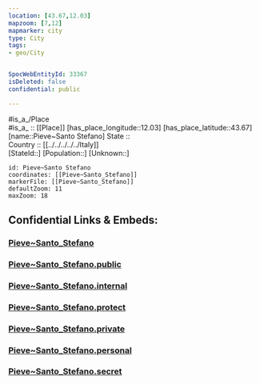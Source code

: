 ```yaml
---
location: [43.67,12.03] 
mapzoom: [7,12] 
mapmarker: city 
type: City
tags:
- geo/City


SpocWebEntityId: 33367
isDeleted: false
confidential: public

---
```

#is_a_/Place  
#is_a_ :: [[Place]] 
[has_place_longitude::12.03] 
[has_place_latitude::43.67] 
[name::Pieve~Santo Stefano] 
State ::  
Country :: [[../../../../../Italy]]  
[StateId::] 
[Population::] 
[Unknown::] 


```leaflet
id: Pieve~Santo Stefano
coordinates: [[Pieve~Santo_Stefano]] 
markerFile: [[Pieve~Santo_Stefano]] 
defaultZoom: 11 
maxZoom: 18
```


## Confidential Links & Embeds: 

### [Pieve~Santo_Stefano](/_Standards/Earth/Continent/Europe/Europe~South/Italy/regions~Italy/Tuscany/Arezzo.Province/City/Pieve~Santo_Stefano.md) 

### [Pieve~Santo_Stefano.public](/_public/Earth/Continent/Europe/Europe~South/Italy/regions~Italy/Tuscany/Arezzo.Province/City/Pieve~Santo_Stefano.public.md) 

### [Pieve~Santo_Stefano.internal](/_internal/Earth/Continent/Europe/Europe~South/Italy/regions~Italy/Tuscany/Arezzo.Province/City/Pieve~Santo_Stefano.internal.md) 

### [Pieve~Santo_Stefano.protect](/_protect/Earth/Continent/Europe/Europe~South/Italy/regions~Italy/Tuscany/Arezzo.Province/City/Pieve~Santo_Stefano.protect.md) 

### [Pieve~Santo_Stefano.private](/_private/Earth/Continent/Europe/Europe~South/Italy/regions~Italy/Tuscany/Arezzo.Province/City/Pieve~Santo_Stefano.private.md) 

### [Pieve~Santo_Stefano.personal](/_personal/Earth/Continent/Europe/Europe~South/Italy/regions~Italy/Tuscany/Arezzo.Province/City/Pieve~Santo_Stefano.personal.md) 

### [Pieve~Santo_Stefano.secret](/_secret/Earth/Continent/Europe/Europe~South/Italy/regions~Italy/Tuscany/Arezzo.Province/City/Pieve~Santo_Stefano.secret.md)

